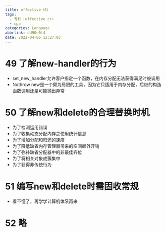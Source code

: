```yaml
---
title: effective（8）
tags:
  - 专栏：effective c++
  - cpp
categories: Language
abbrlink: dd90e0f4
date: 2022-04-06 12:27:03
---
```


# 49 了解new-handler的行为

- set_new_handler允许客户指定一个函数，在内存分配无法获得满足时被调用
- Nothrow new是一个颇为局限的工具，因为它只适用于内存分配，后继的构造函数调用还是可能抛出异常

# 50 了解new和delete的合理替换时机

- 为了检测运用错误
- 为了收集动态分配内存之使用统计信息
- 为了增加分配和归还的速度
- 为了降低缺省内存管理器带来的空间额外开销
- 为了弥补缺省分配器中的非最佳齐位
- 为了将相关对象成簇集中
- 为了获得非传统行为

# 51 编写new和delete时需固收常规

- 看不懂了，再学学计算机体系再来

# 52 略